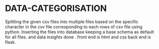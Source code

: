 # DATA-CATEGORISATION
Splitting the given csv files into multiple files based on the specific character in the csv file corresponding to  each rows of csv file using python. Inserting the files into database keeping a base schema as default for all files. and data insights done .
front end is html and css
back end is flask.  
